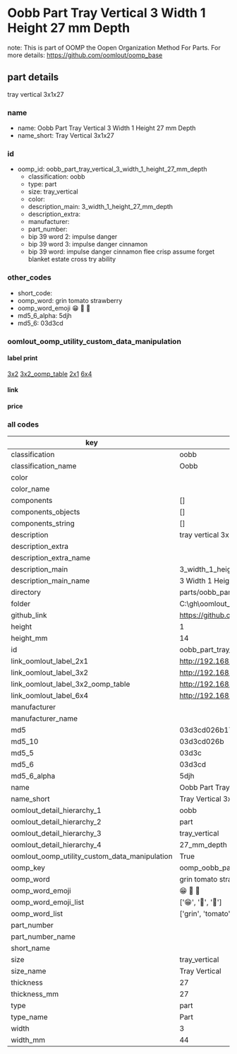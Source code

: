 # Oobb Part Tray Vertical 3 Width 1 Height 27 mm Depth  

note: This is part of OOMP the Oopen Organization Method For Parts. For more details: https://github.com/oomlout/oomp_base

##  part details
  



tray vertical 3x1x27



### name
* name: Oobb Part Tray Vertical 3 Width 1 Height 27 mm Depth
* name_short: Tray Vertical 3x1x27 
### id
* oomp_id: oobb_part_tray_vertical_3_width_1_height_27_mm_depth
  * classification: oobb
  * type: part
  * size: tray_vertical
  * color: 
  * description_main: 3_width_1_height_27_mm_depth
  * description_extra: 
  * manufacturer: 
  * part_number: 
  * bip 39 word 2: impulse danger
  * bip 39 word 3: impulse danger cinnamon
  * bip 39 word: impulse danger cinnamon flee crisp assume forget blanket estate cross try ability

### other_codes
* short_code: 
* oomp_word: grin tomato strawberry
* oomp_word_emoji :grin: :tomato: :strawberry:
* md5_6_alpha: 5djh
* md5_6: 03d3cd






### oomlout_oomp_utility_custom_data_manipulation
#### label print
[3x2](http://192.168.1.245:1112/?label=oomp%205djh)
[3x2_oomp_table](http://192.168.1.108:1112/?label=oomp%205djh)
[2x1](http://192.168.1.242:1112/?label=oomp%205djh)
[6x4](http://192.168.1.55:1112/?label=oomp%205djh)    

#### link

                              

#### price







### all codes 
| key | value |  
| --- | --- |  
| classification | oobb |  
| classification_name | Oobb |  
| color |  |  
| color_name |  |  
| components | [] |  
| components_objects | [] |  
| components_string | [] |  
| description | tray vertical 3x1x27 |  
| description_extra |  |  
| description_extra_name |  |  
| description_main | 3_width_1_height_27_mm_depth |  
| description_main_name | 3 Width 1 Height 27 mm Depth |  
| directory | parts/oobb_part_tray_vertical_3_width_1_height_27_mm_depth |  
| folder | C:\gh\oomlout_oobb_version_4_generated_parts\parts\oobb_part_tray_vertical_3_width_1_height_27_mm_depth |  
| github_link | https://github.com/oomlout/oomlout_oomp_part_src/tree/main/parts/oobb_part_tray_vertical_3_width_1_height_27_mm_depth |  
| height | 1 |  
| height_mm | 14 |  
| id | oobb_part_tray_vertical_3_width_1_height_27_mm_depth |  
| link_oomlout_label_2x1 | http://192.168.1.242:1112/?label=oomp%205djh |  
| link_oomlout_label_3x2 | http://192.168.1.245:1112/?label=oomp%205djh |  
| link_oomlout_label_3x2_oomp_table | http://192.168.1.108:1112/?label=oomp%205djh |  
| link_oomlout_label_6x4 | http://192.168.1.55:1112/?label=oomp%205djh |  
| manufacturer |  |  
| manufacturer_name |  |  
| md5 | 03d3cd026b174b683799d58c520ddb91 |  
| md5_10 | 03d3cd026b |  
| md5_5 | 03d3c |  
| md5_6 | 03d3cd |  
| md5_6_alpha | 5djh |  
| name | Oobb Part Tray Vertical 3 Width 1 Height 27 mm Depth |  
| name_short | Tray Vertical 3x1x27  |  
| oomlout_detail_hierarchy_1 | oobb |  
| oomlout_detail_hierarchy_2 | part |  
| oomlout_detail_hierarchy_3 | tray_vertical |  
| oomlout_detail_hierarchy_4 | 27_mm_depth |  
| oomlout_oomp_utility_custom_data_manipulation | True |  
| oomp_key | oomp_oobb_part_tray_vertical_3_width_1_height_27_mm_depth |  
| oomp_word | grin tomato strawberry |  
| oomp_word_emoji | :grin: :tomato: :strawberry: |  
| oomp_word_emoji_list | [':grin:', ':tomato:', ':strawberry:'] |  
| oomp_word_list | ['grin', 'tomato', 'strawberry'] |  
| part_number |  |  
| part_number_name |  |  
| short_name |  |  
| size | tray_vertical |  
| size_name | Tray Vertical |  
| thickness | 27 |  
| thickness_mm | 27 |  
| type | part |  
| type_name | Part |  
| width | 3 |  
| width_mm | 44 |  
